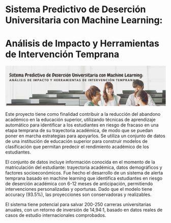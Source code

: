 # Sistema Predictivo de Deserción Universitaria con Machine Learning: 
# Análisis de Impacto y Herramientas de Intervención Temprana

![Image Alt](https://github.com/larissa-cb/MLPredUni/blob/main/Banner%20(1).png?raw=true)

Este proyecto tiene como finalidad contribuir a la reducción del abandono académico en la educación superior, utilizando técnicas de aprendizaje automático para identificar a los estudiantes en riesgo de fracaso en una etapa temprana de su trayectoria académica, de modo que se puedan poner en marcha estrategias para apoyarlos. Se utiliza un conjunto de datos de una institución de educación superior para construir modelos de clasificación que permitan predecir el rendimiento académico de los estudiantes. 

El conjunto de datos incluye información conocida en el momento de la matriculación del estudiante: trayectoria académica, datos demográficos y factores socioeconómicos. Fue hecho el desarrollo de un sistema de alerta temprana basado en machine learning que identifica estudiantes en riesgo de deserción académica con 6-12 meses de anticipación, permitiendo intervenciones personalizadas y oportunas. Dado que el modelo tiene accuracy (93.5%), las proyecciones son conservadoras y realizables. 

 El sistema tiene potencial para salvar 200-250 carreras universitarias anuales, con un retorno de inversión de 14,94:1, basado en datos reales de casos de estudio internacionales comprobados.
